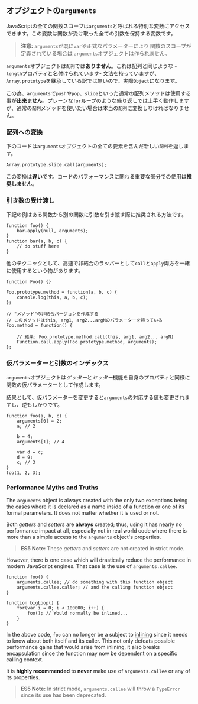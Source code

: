 ## オブジェクトの`arguments`

JavaScriptの全ての関数スコープは`arguments`と呼ばれる特別な変数にアクセスできます。この変数は関数が受け取った全ての引数を保持する変数です。

> **注意:** `arguments`が既に`var`や正式なパラメーターにより
> 関数のスコープが定義されている場合は
> `arguments`オブジェクトは作られません。

`arguments`オブジェクトは`配列`では**ありません**。これは配列と同じような -`length`プロパティと名付けられています- 文法を持っていますが、`Array.prototype`を継承している訳では無いので、実際`Object`になります。

この為、`arguments`で`push`や`pop`、`slice`といった通常の配列メソッドは使用する事が**出来ません**。プレーンな`for`ループのような繰り返しでは上手く動作しますが、通常の`配列`メソッドを使いたい場合は本当の`配列`に変換しなければなりません。

### 配列への変換

下のコードは`arguments`オブジェクトの全ての要素を含んだ新しい`配列`を返します。

    Array.prototype.slice.call(arguments);

この変換は**遅い**です。コードのパフォーマンスに関わる重要な部分での使用は**推奨しません**。

### 引き数の受け渡し

下記の例はある関数から別の関数に引数を引き渡す際に推奨される方法です。

    function foo() {
        bar.apply(null, arguments);
    }
    function bar(a, b, c) {
        // do stuff here
    }

他のテクニックとして、高速で非結合のラッパーとして`call`と`apply`両方を一緒に使用するという物があります。

    function Foo() {}

    Foo.prototype.method = function(a, b, c) {
        console.log(this, a, b, c);
    };

    // "メソッド"の非結合バージョンを作成する
    // このメソッドはthis, arg1, arg2...argNのパラメーターを持っている
    Foo.method = function() {

        // 結果: Foo.prototype.method.call(this, arg1, arg2... argN)
        Function.call.apply(Foo.prototype.method, arguments);
    };


### 仮パラメーターと引数のインデックス

`arguments`オブジェクトは*ゲッター*と*セッター*機能を自身のプロパティと同様に関数の仮パラメーターとして作成します。

結果として、仮パラメーターを変更すると`arguments`の対応する値も変更されますし、逆もしかりです。

    function foo(a, b, c) {
        arguments[0] = 2;
        a; // 2

        b = 4;
        arguments[1]; // 4

        var d = c;
        d = 9;
        c; // 3
    }
    foo(1, 2, 3);

### Performance Myths and Truths

The `arguments` object is always created with the only two exceptions being the 
cases where it is declared as a name inside of a function or one of its formal 
parameters. It does not matter whether it is used or not.

Both *getters* and *setters* are **always** created; thus, using it has nearly 
no performance impact at all, especially not in real world code where there is 
more than a simple access to the `arguments` object's properties.

> **ES5 Note:** These *getters* and *setters* are not created in strict mode.

However, there is one case which will drastically reduce the performance in
modern JavaScript engines. That case is the use of `arguments.callee`.

    function foo() {
        arguments.callee; // do something with this function object
        arguments.callee.caller; // and the calling function object
    }

    function bigLoop() {
        for(var i = 0; i < 100000; i++) {
            foo(); // Would normally be inlined...
        }
    }

In the above code, `foo` can no longer be a subject to [inlining][1] since it 
needs to know about both itself and its caller. This not only defeats possible 
performance gains that would arise from inlining, it also breaks encapsulation
since the function may now be dependent on a specific calling context.

It is **highly recommended** to **never** make use of `arguments.callee` or any of 
its properties.

> **ES5 Note:** In strict mode, `arguments.callee` will throw a `TypeError` since 
> its use has been deprecated.

[1]: http://en.wikipedia.org/wiki/Inlining


